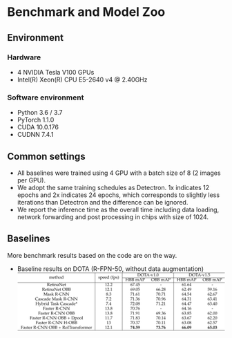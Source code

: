 # Benchmark and Model Zoo

## Environment

### Hardware

- 4 NVIDIA Tesla V100 GPUs
- Intel(R) Xeon(R) CPU E5-2640 v4 @ 2.40GHz
### Software environment

- Python 3.6 / 3.7
- PyTorch 1.1.0
- CUDA 10.0.176
- CUDNN 7.4.1

## Common settings

- All baselines were trained using 4 GPU with a batch size of 8 (2 images per GPU). 
- We adopt the same training schedules as Detectron. 1x indicates 12 epochs and 2x indicates 24 epochs, which corresponds to slightly less iterations than Detectron and the difference can be ignored.
- We report the inference time as the overall time including data loading, network forwarding and post processing in chips with size of 1024.


## Baselines

More benchmark results based on the code are on the way.
- Baseline results on DOTA (R-FPN-50, without data augmentation)
![benchmarks](benchmarks-dota.png)

